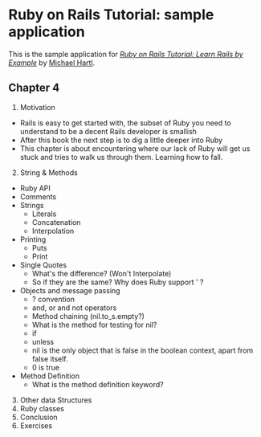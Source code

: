 # Ruby on Rails Tutorial: sample application

This is the sample application for
[*Ruby on Rails Tutorial: Learn Rails by Example*](http://railstutorial.org/)
by [Michael Hartl](http://michaelhartl.com/).

## Chapter 4
1. Motivation
  - Rails is easy to get started with, the subset of Ruby you need to understand to be a decent Rails developer is smallish
  - After this book the next step is to dig a little deeper into Ruby
  - This chapter is about encountering where our lack of Ruby will get us stuck and tries to walk us through them.  Learning how to fall.
2. String & Methods
  - Ruby API
  - Comments
  - Strings
    - Literals
    - Concatenation
    - Interpolation
  - Printing
    - Puts
    - Print
  - Single Quotes
    - What's the difference? (Won't Interpolate)
    - So if they are the same? Why does Ruby support ' ?
  - Objects and message passing
    - ? convention
    - and, or and not operators
    - Method chaining (nil.to_s.empty?)
    - What is the method for testing for nil?
    - if
    - unless
    - nil is the only object that is false in the boolean context, apart from false itself.
    - 0 is true
  - Method Definition
    - What is the method definition keyword?
3. Other data Structures
4. Ruby classes
5. Conclusion
6. Exercises